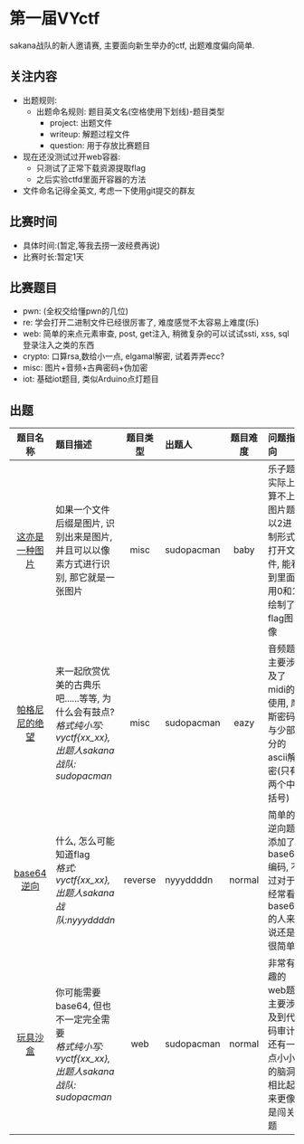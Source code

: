 # 第一届VYctf
sakana战队的新人邀请赛, 主要面向新生举办的ctf, 出题难度偏向简单.

## 关注内容
- 出题规则:
    - 出题命名规则: 题目英文名(空格使用下划线)-题目类型
        - project: 出题文件
        - writeup: 解题过程文件
        - question: 用于存放比赛题目
- 现在还没测试过开web容器:
    - 只测试了正常下载资源提取flag
    - 之后实验ctfd里面开容器的方法
- 文件命名记得全英文, 考虑一下使用git提交的群友

## 比赛时间
* 具体时间:(暂定,等我去捞一波经费再说)
* 比赛时长:暂定1天

## 比赛题目
* pwn: (全权交给懂pwn的几位)
* re: 学会打开二进制文件已经很厉害了, 难度感觉不太容易上难度(乐)
* web: 简单的来点元素审查, post, get注入, 稍微复杂的可以试试ssti, xss, sql登录注入之类的东西 
* crypto: 口算rsa,数给小一点, elgamal解密, 试着弄弄ecc?
* misc: 图片+音频+古典密码+伪加密
* iot: 基础iot题目, 类似Arduino点灯题目

## 出题
|                              题目名称                              | 题目描述                                                                                                         | 题目类型 | 出题人      | 题目难度 | 问题指向                                                                   |               flag               |
| :---------------------------------------------------------------: | :-------------------------------------------------------------------------------------------------------------- | :------: | :--------- | :------: | :------------------------------------------------------------------------ | :------------------------------: |
| [这亦是一种图片](./this_is_still_a_picture-misc/writeup/README.md) | 如果一个文件后缀是图片, 识别出来是图片, 并且可以以像素方式进行识别, 那它就是一张图片                                   |   misc   | sudopacman |   baby   | 乐子题, 实际上算不上图片题, 以2进制形式打开文件, 能看到里面用0和1绘制了flag图像 |   flag{5ak4na}(暂用, 后续会修改)   |
|   [帕格尼尼的绝望](./paganini_is_despair-misc/writeup/README.md)   | 来一起欣赏优美的古典乐吧......等等, 为什么会有鼓点?<br>*格式纯小写: vyctf{xx_xx},  出题人sakana战队: sudopacman*<br> |   misc   | sudopacman |   eazy   | 音频题, 主要涉及了midi的使用, 摩斯密码, 与少部分的ascii解密(只有两个中括号)     |         vyctf{fxxk_drum}         |
|              [base64逆向](./ez_base64_re/writeup.md)               | 什么, 怎么可能知道flag<br>*格式: vyctf{xx_xx}, 出题人sakana战队:nyyyddddn*<br>                                     | reverse  | nyyyddddn  |  normal  | 简单的逆向题, 添加了base64编码, 不过对于经常看base64的人来说还是很简单         |     vyctf{W31c0m3_70_vyc7f}      |
|          [玩具沙盒](./ez_baby_box-web/writeup/README.md)           | 你可能需要base64, 但也不一定完全需要<br>*格式纯小写: vyctf{xx_xx},  出题人sakana战队: sudopacman*<br>               |   web    | sudopacman |  normal  | 非常有趣的web题, 主要涉及到代码审计, 还有一点小小的脑洞, 相比起来更像是闯关题    | vyctf{th1s_is_c0de9ate_baby_b0x} |




